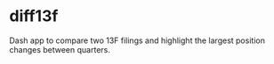 # diff13f
Dash app to compare two 13F filings and highlight the largest position changes between quarters.
